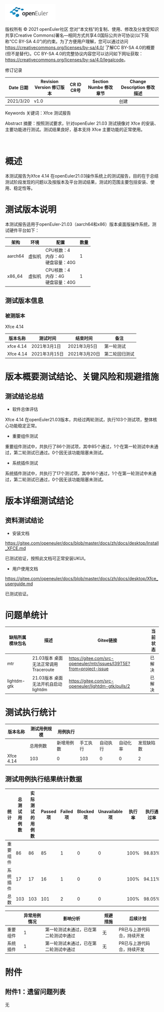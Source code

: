 ![openEuler ico](../../images/openEuler.png)

版权所有 © 2021 openEuler社区
您对“本文档”的复制、使用、修改及分发受知识共享(Creative
Commons)署名—相同方式共享4.0国际公共许可协议(以下简称“CC BY-SA
4.0”)的约束。为了方便用户理解，您可以通过访问<https://creativecommons.org/licenses/by-sa/4.0/>
了解CC BY-SA 4.0的概要 (但不是替代)。CC BY-SA
4.0的完整协议内容您可以访问如下网址获取：<https://creativecommons.org/licenses/by-sa/4.0/legalcode>。


修订记录

| Date 日期 | Revision Version 修订版本 | CR ID CR号 | Section Numbe 修改章节 | Change Description 修改描述 |  
| --------- | ------------------------- | ---------- | ---------------------- | --------------------------- |
| 2021/3/20 |   v1.0                    |            |                        |              创建           | 

Keywords 关键词：Xfce 测试报告

Abstract 摘要：按照测试要求，针对openEuler 21.03 测试镜像对 Xfce 的安装、主要功能进行测试。测试结果良好，基本支持 Xfce 主要功能的正常使用。

# <br>概述

本测试报告为Xfce 4.14 在openEuler21.03操作系统上的测试报告，目的在于总结测试阶段发现的问题以及按版本及平台测试结果，测试的范围主要包括安装、使用、稳定性等。

# 测试版本说明

本测试报告适用于openEuler-21.03（aarch64和x86）版本桌面版操作系统，测试硬件平台如下：

| 架构    | 环境                    | 配置                                                           | 数量 |
| ------- | ----------------------- | -------------------------------------------------------------- | ---- |
| aarch64 | 虚拟机 | CPU核数：4<br>内存：4G<br>硬盘容量：40G | 1    |
| x86_64  | 虚拟机 | CPU核数：4<br>内存：4G<br>硬盘容量：40G | 1    |

## 测试版本信息

### 被测版本

Xfce 4.14

| 版本名称 | 测试时间      | 结束时间      | 备注 |
| -------- | ------------- | ------------- | -------- |
| xfce 4.14 | 2021年3月1日  | 2021年3月5日  | 第一轮测试 |
| Xfce 4.14 | 2021年3月15日 | 2021年3月20日 | 第二轮回归测试 |

# 版本概要测试结论、关键风险和规避措施

## 测试结论总结

* 软件总体评估

Xfce 4.14 在openEuler21.03版本，共经过两轮测试，执行103个测试项，整体核心功能稳定正常。

* 重要组件测试

重要组件测试中，共执行了86个测试项，其中85个通过，1个在第一轮测试中未通过，第二轮测试已通过。0个因无该功能阻塞未测试。

* 系统插件测试

系统插件测试中，共执行了17个测试项，其中16个通过，1个在第一轮测试中未通过，第二轮测试已通过，0个因无该功能阻塞未测试。


# 版本详细测试结论

## 资料测试结论

* 安装文档

<https://gitee.com/openeuler/docs/blob/master/docs/zh/docs/desktop/Install_XFCE.md>

已测试验证，按照此文档可正常安装UKUI。

* 用户使用文档

<https://gitee.com/openeuler/docs/blob/master/docs/zh/docs/desktop/Xfce_userguide.md>

已测试验证。

# 问题单统计

|缺陷所属模块包名| 描述 | Gitee链接|当前状态|
| ------------ | ------ | ---- | ------ |
| mtr | 21.03版本 桌面无法正常调用Traceroute | https://gitee.com/src-openeuler/mtr/issues/I39T5E?from=project-issue | 已解决 |
| lightdm-gtk | 21.03版本 桌面无法开机自启动lightdm | https://gitee.com/src-openeuler/lightdm-gtk/pulls/2 | 已解决 |

# 测试执行统计

| 版本名称 | 测试用例规模 | 用例执行   |            |          |          |     |
| -------- | ------------ | ---------- | ---------- | -------- | -------- | --- |
|          | 总用例数     | 新增用例数 | 手工执行   | 自动执行 | 自动化率 | 发现缺陷数 |
| Xfce 4.14| 103          | 0          | 103        | 0        | 0        |   2  |


## 测试用例执行结果统计数据

| 统计     | 总测试用例数 | 实际测试的用例数 | Passed项 | Failed项 | Blocked项 | Unavailable项 | 执行率 | 执行通过率 |
| -------- | ------------ | ---------------- | -------- | -------- | --------- | ------------- | ------ | ---------- |
| 重要组件 | 86           | 86               | 85       | 1        | 0         | 0             | 100%   | 98.83%     |
| 系统插件 | 17           | 17               | 16       | 1        | 0         | 0             | 100%   | 94.11%     |
| 总数     | 103          | 103              | 101      | 2        | 0         | 0             | 100%   | 98.05%     |


|          | 异常用例情况 | 影响分析                     | 规避措施 | 后续计划                   |
| -------- | ------------ | ---------------------------- | -------- | -------------------------- |
| 重要组件 | 1            | 第一轮测试未通过，已在第二轮测试中通过 | 无       | PR已与上游代码合，持续开发 |
| 系统插件 | 1            | 第一轮测试未通过，已在第二轮测试中通过 | 无       | PR已与上游代码合，持续开发 |

# 附件

## 附件1：遗留问题列表
无
